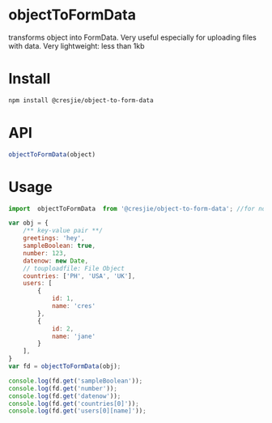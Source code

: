 
# objectToFormData
transforms object into FormData. Very useful especially for uploading files with data. Very lightweight: less than 1kb

# Install
```sh
npm install @cresjie/object-to-form-data
```

# API
```javascript
objectToFormData(object)
```

# Usage
```javascript
import  objectToFormData  from '@cresjie/object-to-form-data'; //for node module

var obj = {
	/** key-value pair **/
	greetings: 'hey',
	sampleBoolean: true,
	number: 123,
	datenow: new Date,
	// touploadfile: File Object
	countries: ['PH', 'USA', 'UK'],
	users: [
		{
			id: 1,
			name: 'cres'
		},
		{
			id: 2,
			name: 'jane'
		}
	],
}
var fd = objectToFormData(obj);

console.log(fd.get('sampleBoolean'));
console.log(fd.get('number'));
console.log(fd.get('datenow'));
console.log(fd.get('countries[0]'));
console.log(fd.get('users[0][name]'));
```
